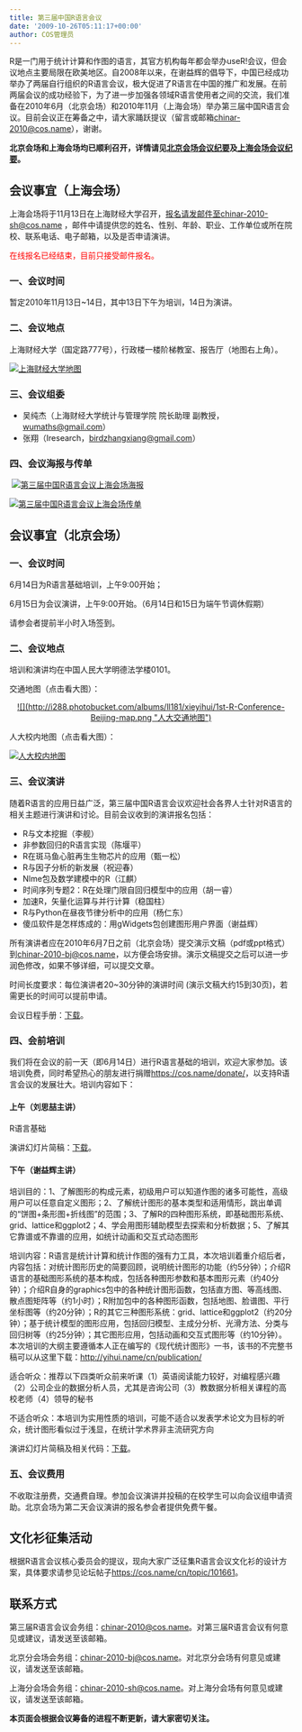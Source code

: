 ```yaml
---
title: 第三届中国R语言会议
date: '2009-10-26T05:11:17+00:00'
author: COS管理员
---
```


R是一门用于统计计算和作图的语言，其官方机构每年都会举办useR!会议，但会议地点主要局限在欧美地区。自2008年以来，在谢益辉的倡导下，中国已经成功举办了两届自行组织的R语言会议，极大促进了R语言在中国的推广和发展。在前两届会议的成功经验下，为了进一步加强各领域R语言使用者之间的交流，我们准备在2010年6月（北京会场）和2010年11月（上海会场）举办第三届中国R语言会议。目前会议正在筹备之中，请大家踊跃提议（留言或邮箱<chinar-2010@cos.name>），谢谢。

**北京会场和上海会场均已顺利召开，详情请见<a href="https://cos.name/2010/06/3rd-china-r-beijing-summary/" target="_blank">北京会场会议纪要</a>及<a href="https://cos.name/2010/11/3rd-china-r-shanghai-summary/" target="_blank">上海会场会议纪要</a>。**

## 会议事宜（上海会场）

上海会场将于11月13日在上海财经大学召开，报名请发邮件至chinar-2010-sh@cos.name ，邮件中请提供您的姓名、性别、年龄、职业、工作单位或所在院校、联系电话、电子邮箱，以及是否申请演讲。

<span style="color: #ff0000;">在线报名已经结束，目前只接受邮件报名。</span>

### 一、会议时间

暂定2010年11月13日~14日，其中13日下午为培训，14日为演讲。

### 二、会议地点

上海财经大学（国定路777号），行政楼一楼阶梯教室、报告厅（地图右上角）。

[![](https://cos.name/wp-content/uploads/2010/10/SHUFE_map-500x341.jpg "上海财经大学地图")](https://cos.name/wp-content/uploads/2010/10/SHUFE_map.jpg)

### 三、会议组委

  * 吴纯杰（上海财经大学统计与管理学院 院长助理 副教授，<wumaths@gmail.com>）
  * 张翔（Iresearch，<birdzhangxiang@gmail.com>）

### 四、会议海报与传单

 [![](https://cos.name/wp-content/uploads/2010/10/ChinaR-2010-SH-Poster-395x500.jpg "第三届中国R语言会议上海会场海报")](https://cos.name/wp-content/uploads/2010/10/ChinaR-2010-SH-Poster.jpg)

[![](https://cos.name/wp-content/uploads/2010/10/ChinaR-2010-SH-Leaflet-395x500.jpg "第三届中国R语言会议上海会场传单")](https://cos.name/wp-content/uploads/2010/10/ChinaR-2010-SH-Leaflet.jpg)

## 会议事宜（北京会场）

### 一、会议时间

6月14日为R语言基础培训，上午9:00开始；

6月15日为会议演讲，上午9:00开始。（6月14日和15日为端午节调休假期）

请参会者提前半小时入场签到。

### 二、会议地点

培训和演讲均在中国人民大学明德法学楼0101。

交通地图（点击看大图）：

<p style="text-align: center;">
  <a href="http://i288.photobucket.com/albums/ll181/xieyihui/1st-R-Conference-Beijing-map.png">![](http://i288.photobucket.com/albums/ll181/xieyihui/1st-R-Conference-Beijing-map.png "人大交通地图")</a>
</p>

人大校内地图（点击看大图）：

[![](https://cos.name/wp-content/uploads/2010/06/RUCmap1-500x342.jpg "人大校内地图")](https://cos.name/wp-content/uploads/2010/06/RUCmap1.jpg)

### 三、会议演讲

随着R语言的应用日益广泛，第三届中国R语言会议欢迎社会各界人士针对R语言的相关主题进行演讲和讨论。目前会议收到的演讲报名包括：

  * R与文本挖掘（李舰）
  * 非参数回归的R语言实现（陈堰平）
  * R在斑马鱼心脏再生生物芯片的应用（甄一松）
  * R与因子分析的新发展（祝迎春）
  * Nlme包及数学建模中的R（江麒）
  * 时间序列专题2：R在处理门限自回归模型中的应用（胡一睿）
  * 加速R，矢量化运算与并行计算（稳国柱）
  * R与Python在昼夜节律分析中的应用（杨仁东）
  * 傻瓜软件是怎样炼成的：用gWidgets包创建图形用户界面（谢益辉）

所有演讲者应在2010年6月7日之前（北京会场）提交演示文稿（pdf或ppt格式）到<chinar-2010-bj@cos.name>，以方便会场安排。演示文稿提交之后可以进一步润色修改，如果不够详细，可以提交文章。

时间长度要求：每位演讲者20~30分钟的演讲时间 (演示文稿大约15到30页)，若需更长的时间可以提前申请。

会议日程手册：<a href="https://cos.name/wp-content/uploads/2010/06/China-R-2010-Manual.pdf" target="_blank">下载</a>。

### 四、会前培训

我们将在会议的前一天（即6月14日）进行R语言基础的培训，欢迎大家参加。该培训免费，同时希望热心的朋友进行捐赠<https://cos.name/donate/>，以支持R语言会议的发展壮大。培训内容如下：

#### 上午（刘思喆主讲）

R语言基础

演讲幻灯片简稿：<a href="https://cos.name/wp-content/uploads/2010/06/China-R-2010-Rintro.pdf" target="_blank">下载</a>。

#### 下午（谢益辉主讲）

培训目的：1、了解图形的构成元素，初级用户可以知道作图的诸多可能性，高级用户可以任意自定义图形；2、了解统计图形的基本类型和适用情形，跳出单调的“饼图+条形图+折线图”的范围；3、了解R的四种图形系统，即基础图形系统、grid、lattice和ggplot2；4、学会用图形辅助模型去探索和分析数据；5、了解其它靠谱或不靠谱的应用，如统计动画和交互式动态图形

培训内容：R语言是统计计算和统计作图的强有力工具，本次培训着重介绍后者，内容包括：对统计图形历史的简要回顾，说明统计图形的功能（约5分钟）；介绍R语言的基础图形系统的基本构成，包括各种图形参数和基本图形元素（约40分钟）；介绍R自身的graphics包中的各种统计图形函数，包括直方图、等高线图、散点图矩阵等（约1小时）；R附加包中的各种图形函数，包括地图、脸谱图、平行坐标图等（约20分钟）；R的其它三种图形系统：grid、lattice和ggplot2（约20分钟）；基于统计模型的图形应用，包括回归模型、主成分分析、光滑方法、分类与回归树等（约25分钟）；其它图形应用，包括动画和交互式图形等（约10分钟）。本次培训的大纲主要遵循本人正在编写的《现代统计图形》一书，该书的不完整书稿可以从这里下载：<http://yihui.name/cn/publication/>

适合听众：推荐以下四类听众前来听课（1）英语阅读能力较好，对编程感兴趣（2）公司企业的数据分析人员，尤其是咨询公司（3）教数据分析相关课程的高校老师（4）领导的秘书

不适合听众：本培训为实用性质的培训，可能不适合以发表学术论文为目标的听众，统计图形看似过于浅显，在统计学术界非主流研究方向

演讲幻灯片简稿及相关代码：<a href="https://cos.name/wp-content/uploads/2010/06/China-R-2010-Graphics.zip" target="_blank">下载</a>。

### 五、会议费用

不收取注册费，交通费自理。参加会议演讲并投稿的在校学生可以向会议组申请资助。北京会场为第二天会议演讲的报名参会者提供免费午餐。

## 文化衫征集活动

根据R语言会议核心委员会的提议，现向大家广泛征集R语言会议文化衫的设计方案，具体要求请参见论坛帖子<https://cos.name/cn/topic/101661>。

## 联系方式

第三届R语言会议会务组：<chinar-2010@cos.name>。对第三届R语言会议有何意见或建议，请发送至该邮箱。

北京分会场会务组：<chinar-2010-bj@cos.name>。对北京分会场有何意见或建议，请发送至该邮箱。

上海分会场会务组：<chinar-2010-sh@cos.name>。对上海分会场有何意见或建议，请发送至该邮箱。

**本页面会根据会议筹备的进程不断更新，请大家密切关注。**
